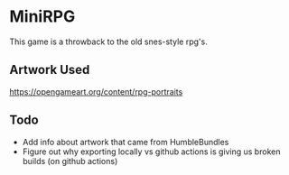 # MiniRPG

This game is a throwback to the old snes-style rpg's.

## Artwork Used
https://opengameart.org/content/rpg-portraits

## Todo
- Add info about artwork that came from HumbleBundles
- Figure out why exporting locally vs github actions is giving us broken builds (on github actions)
